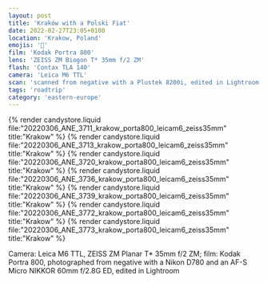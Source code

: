 ```yaml
---
layout: post
title: 'Kraków with a Polski Fiat'
date: 2022-02-27T23:05+0100
location: 'Krakow, Poland'
emojis: '🚗'
film: 'Kodak Portra 800'
lens: 'ZEISS ZM Biogon T* 35mm f/2 ZM'
flash: 'Contax TLA 140'
camera: 'Leica M6 TTL'
scan: 'scanned from negative with a Plustek 8200i, edited in Lightroom'
tags: 'roadtrip'
category: 'eastern-europe'
---
```


{% render candystore.liquid file:"20220306_ANE_3711_krakow_porta800_leicam6_zeiss35mm" title:"Krakow" %}
{% render candystore.liquid file:"20220306_ANE_3713_krakow_porta800_leicam6_zeiss35mm" title:"Krakow" %}
{% render candystore.liquid file:"20220306_ANE_3720_krakow_porta800_leicam6_zeiss35mm" title:"Krakow" %}
{% render candystore.liquid file:"20220306_ANE_3736_krakow_porta800_leicam6_zeiss35mm" title:"Krakow" %}
{% render candystore.liquid file:"20220306_ANE_3739_krakow_porta800_leicam6_zeiss35mm" title:"Krakow" %}
{% render candystore.liquid file:"20220306_ANE_3772_krakow_porta800_leicam6_zeiss35mm" title:"Krakow" %}
{% render candystore.liquid file:"20220306_ANE_3773_krakow_porta800_leicam6_zeiss35mm" title:"Krakow" %}

Camera: Leica M6 TTL, ZEISS ZM Planar T\* 35mm f/2 ZM; film: Kodak Portra 800, photographed from negative with a Nikon D780 and an AF-S Micro NIKKOR 60mm f/2.8G ED, edited in Lightroom
